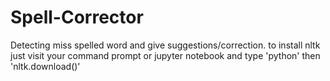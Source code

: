 # Spell-Corrector

Detecting miss spelled word and give suggestions/correction.
to install nltk just visit your command prompt or jupyter notebook and type 'python' then 'nltk.download()'
